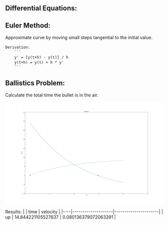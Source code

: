 Differential Equations:
-----------------------


Euler Method:
-------------

Approximate curve by moving small steps tangential to the initial value.

    Derivation:
        ```
        y' = [y(t+h) - y(t)] / h
        y(t+h) = y(t) + h * y'
        ```


Ballistics Problem:
-----------------

Calculate the total time the bullet is in the air.

![plot](./velocity.png?raw=true)


Results:
|    |      time          |      velocity        |
|----|--------------------|----------------------|
| up | 14.844221105527637 | 0.080136379072063391 |
